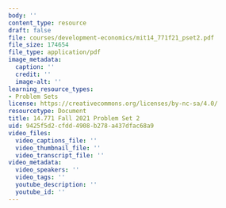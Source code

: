 ```yaml
---
body: ''
content_type: resource
draft: false
file: courses/development-economics/mit14_771f21_pset2.pdf
file_size: 174654
file_type: application/pdf
image_metadata:
  caption: ''
  credit: ''
  image-alt: ''
learning_resource_types:
- Problem Sets
license: https://creativecommons.org/licenses/by-nc-sa/4.0/
resourcetype: Document
title: 14.771 Fall 2021 Problem Set 2
uid: 9425f5d2-cfdd-4908-b278-a437dfac68a9
video_files:
  video_captions_file: ''
  video_thumbnail_file: ''
  video_transcript_file: ''
video_metadata:
  video_speakers: ''
  video_tags: ''
  youtube_description: ''
  youtube_id: ''
---
```

